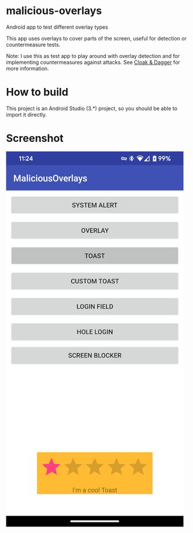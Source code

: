# malicious-overlays
Android app to test different overlay types

This app uses overlays to cover parts of the screen, useful for detection or countermeasure tests.

Note: I use this as test app to play around with overlay detection and for implementing countermeasures against attacks. See [Cloak & Dagger](http://cloak-and-dagger.org/) for more information.

# How to build
This project is an Android Studio (3.\*) project, so you should be able to import it directly.

# Screenshot
![Screenshot of app](overlays-toast.png)